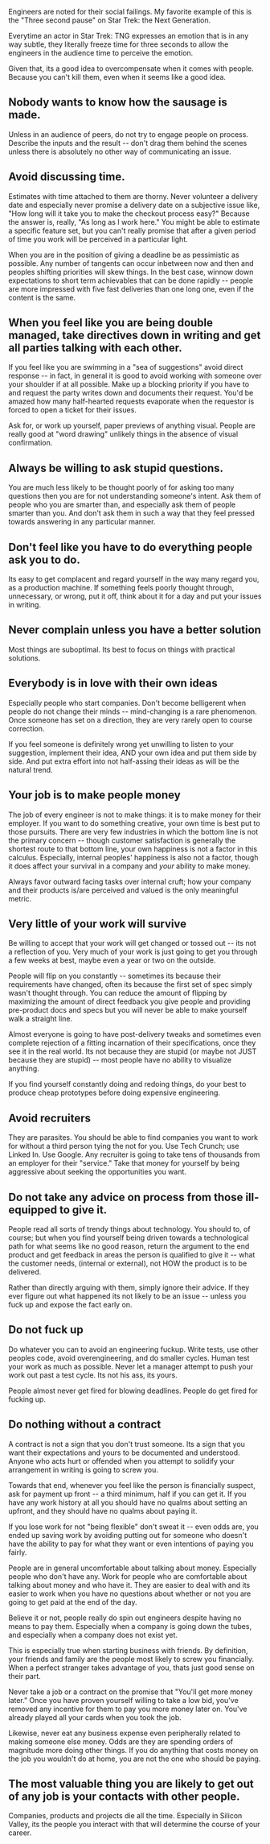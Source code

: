 Engineers are noted for their social failings. My favorite example of this is the "Three second pause" on Star Trek: the Next Generation. 

Everytime an actor in Star Trek: TNG expresses an emotion that is in any way subtle, they literally freeze time for three seconds to allow the engineers in the audience time to perceive the emotion. 

Given that, its a good idea to overcompensate when it comes with people. Because you can't kill them, even when it seems like a good idea. 

## Nobody wants to know how the sausage is made. 

Unless in an audience of peers, do not try to engage people on process. Describe the inputs and the result -- don't drag them behind the scenes unless there is absolutely no other way of communicating an issue. 

## Avoid discussing time. 

Estimates with time attached to them are thorny. Never volunteer a delivery date and especially never promise a delivery date on a subjective issue like, "How long will it take you to make the checkout process easy?" Because the answer is, really, "As long as I work here." You might be able to estimate a specific feature set, but you can't really promise that after a given period of time you work will be perceived in a particular light. 

When you are in the position of giving a deadline be as pessimistic as possible. Any number of tangents can occur inbetween now and then and peoples shifting priorities will skew things. In the best case, winnow down expectations to short term achievables that can be done rapidly -- people are more impressed with five fast deliveries than one long one, even if the content is the same. 

## When you feel like you are being double managed, take directives down in writing and get all parties talking with each other. 

If you feel like you are swimming in a "sea of suggestions" avoid direct response -- in fact, in general it is good to avoid working with someone over your shoulder if at all possible. Make up a blocking priority if you have to and request the party writes down and documents their request. You'd be amazed how many half-hearted requests evaporate when the requestor is forced to open a ticket for their issues. 

Ask for, or work up yourself, paper previews of anything visual. People are really good at "word drawing" unlikely things in the absence of visual confirmation. 

## Always be willing to ask stupid questions. 

You are much less likely to be thought poorly of for asking too many questions then you are for not understanding someone's intent. Ask them of people who you are smarter than, and especially ask them of people smarter than you. And don't ask them in such a way that they feel pressed towards answering in any particular manner. 

## Don't feel like you have to do everything people ask you to do. 

Its easy to get complacent and regard yourself in the way many regard you, as a production machine. If something feels poorly thought through, unnecessary, or wrong, put it off, think about it for a day and put your issues in writing. 

## Never complain unless you have a better solution

Most things are suboptimal. Its best to focus on things with practical solutions.

## Everybody is in love with their own ideas

Especially people who start companies. Don't become belligerent when people do not change their minds -- mind-changing is a rare phenomenon. Once someone has set on a direction, they are very rarely open to course correction. 

If you feel someone is definitely wrong yet unwilling to listen to your suggestion, implement their idea, AND your own idea and put them side by side. And put extra effort into not half-assing their ideas as will be the natural trend. 

## Your job is to make people money

The job of every engineer is not to make things: it is to make money for their employer. If you want to do something creative, your own time is best put to those pursuits. There are very few industries in which the bottom line is not the primary concern -- though customer satisfaction is generally the shortest route to that bottom line, your own happiness is not a factor in this calculus. Especially, internal peoples' happiness is also not a factor, though it does affect your survival in a company and *your* ability to make money. 

Always favor outward facing tasks over internal cruft; how your company and their products is/are perceived and valued is the only meaningful metric. 

## Very little of your work will survive

Be willing to accept that your work will get changed or tossed out -- its not a reflection of you. Very much of your work is just going to get you through a few weeks at best, maybe even a year or two on the outside. 

People will flip on you constantly -- sometimes its because their requirements have changed, often its because the first set of spec simply wasn't thought through. You can reduce the amount of flipping by maximizing the amount of direct feedback you give people and providing pre-product docs and specs but you will never be able to make yourself walk a straight line. 

Almost everyone is going to have post-delivery tweaks and sometimes even complete rejection of a fitting incarnation of their specifications, once they see it in the real world. Its not because they are stupid (or maybe not JUST because they are stupid) -- most people have no ability to visualize anything. 

If you find yourself constantly doing and redoing things, do your best to produce cheap prototypes before doing expensive engineering. 

## Avoid recruiters

They are parasites. You should be able to find companies you want to work for without a third person tying the not for you. Use Tech Crunch; use Linked In. Use Google. Any recruiter is going to take tens of thousands from an employer for their "service." Take that money for yourself by being aggressive about seeking the opportunities you want. 

## Do not take any advice on process from those ill-equipped to give it. 

People read all sorts of trendy things about technology. You should to, of course; but when you find yourself being driven towards a technological path for what seems like no good reason, return the argument to the end product and get feedback in areas the person is qualified to give it -- what the customer needs, (internal or external), not HOW the product is to be delivered.

Rather than directly arguing with them, simply ignore their advice. If they ever figure out what happened its not likely to be an issue -- unless you fuck up and expose the fact early on.

## Do not fuck up

Do whatever you can to avoid an engineering fuckup. Write tests, use other peoples code, avoid overengineering, and do smaller cycles. Human test your work as much as possible. Never let a manager attempt to push your work out past a test cycle. Its not his ass, its yours. 

People almost never get fired for blowing deadlines. People do get fired for fucking up.

## Do nothing without a contract

A contract is not a sign that you don't trust someone. Its a sign that you want their expectations and yours to be documented and understood. Anyone who acts hurt or offended when you attempt to solidify your arrangement in writing is going to screw you. 

Towards that end, whenever you feel like the person is financially suspect, ask for payment up front -- a third minimum, half if you can get it. If you have any work history at all you should have no qualms about setting an upfront, and they should have no qualms about paying it. 

If you lose work for not "being flexible" don't sweat it -- even odds are, you ended up saving work by avoiding putting out for someone who doesn't have the ability to pay for what they want or even intentions of paying you fairly.

People are in general uncomfortable about talking about money. Especially people who don't have any. Work for people who are comfortable about talking about money and who have it. They are easier to deal with and its easier to work when you have no questions about whether or not you are going to get paid at the end of the day. 

Believe it or not, people really do spin out engineers despite having no means to pay them. Especially when a company is going down the tubes, and especially when a company does not exist yet. 

This is especially true when starting business with friends. By definition, your friends and family are the people most likely to screw you financially. When a perfect stranger takes advantage of you, thats just good sense on their part. 

Never take a job or a contract on the promise that "You'll get more money later." Once you have proven yourself willing to take a low bid, you've removed any incentive for them to pay you more money later on. You've already played all your cards when you took the job. 

Likewise, never eat any business expense even peripherally related to making someone else money. Odds are they are spending orders of magnitude more doing other things. If you do anything that costs money on the job you wouldn't do at home, you are not the one who should be paying. 

## The most valuable thing you are likely to get out of any job is your contacts with other people. 

Companies, products and projects die all the time. Especially in Silicon Valley, its the people you interact with that will determine the course of your career.